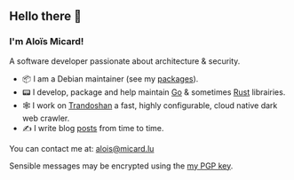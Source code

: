 ## Hello there 👋

### I'm Aloïs Micard!

A software developer passionate about architecture & security.

- 📦 I am a Debian maintainer (see my [packages](https://qa.debian.org/developer.php?login=alois@micard.lu)).
- 📟 I develop, package and help maintain [Go](https://golang.org/) & sometimes [Rust](https://www.rust-lang.org/) librairies.
- 🕸️ I work on [Trandoshan](https://github.com/creekorful/trandoshan) a fast, highly configurable, cloud native dark web crawler.
- ✍️ I write blog [posts](https://blog.creekorful.com) from time to time.

You can contact me at: alois@micard.lu

Sensible messages may be encrypted using the [my PGP key](https://keyserver.ubuntu.com/pks/lookup?op=get&search=0xda4aa4369bfae29967cde85bf733e8710859fcd2).
